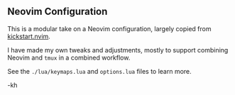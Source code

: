 ## Neovim Configuration

This is a modular take on a Neovim configuration, largely copied from [kickstart.nvim](https://github.com/nvim-lua/kickstart.nvim).

I have made my own tweaks and adjustments, mostly to support combining Neovim and `tmux` in a combined workflow.

See the `./lua/keymaps.lua` and `options.lua` files to learn more.

-kh
